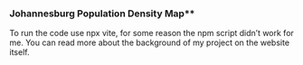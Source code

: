 ### Johannesburg Population Density Map**

 To run the code use npx vite, for some reason the npm script didn’t work for me. You can read more about the background of my project on the website itself.

